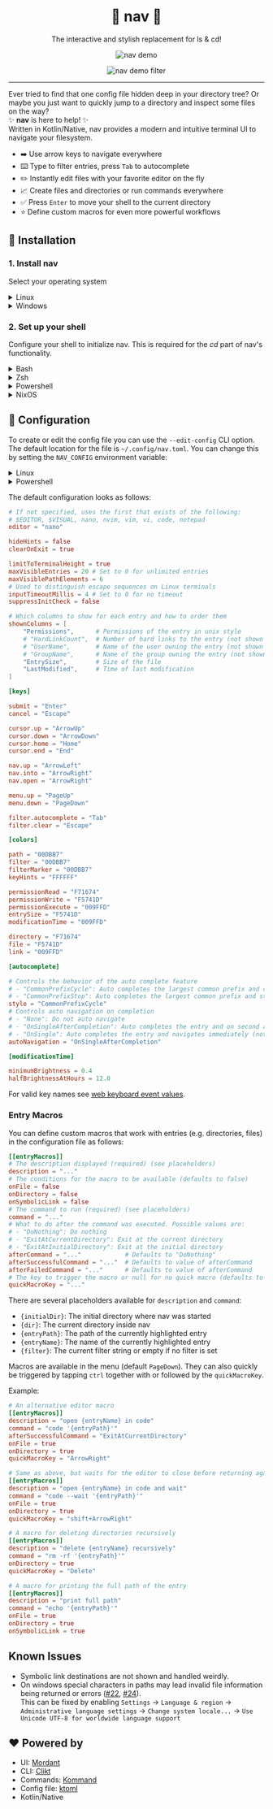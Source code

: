<div align="center">

# 📂 nav 📂

The interactive and stylish replacement for ls & cd!

![nav demo](media/screenshot2.png)

![nav demo filter](media/screenshot3.png)

</div>

---

Ever tried to find that one config file hidden deep in your directory tree?
Or maybe you just want to quickly jump to a directory and inspect some files on the way?  
✨ **nav** is here to help! ✨  
Written in Kotlin/Native, nav provides a modern and intuitive terminal UI to navigate your filesystem.

- ➡️ Use arrow keys to navigate everywhere
- ⌨️ Type to filter entries, press `Tab` to autocomplete
- ✏️ Instantly edit files with your favorite editor on the fly
- 📈 Create files and directories or run commands everywhere
- ✅ Press `Enter` to move your shell to the current directory
- ⭐ Define custom macros for even more powerful workflows

## 🚀 Installation

### 1. Install **nav**

Select your operating system

<details>
<summary>Linux</summary>

Install (or update) nav with the [installer script](install/install.sh):
```sh
curl -sS https://raw.githubusercontent.com/Jojo4GH/nav/master/install/install.sh | sh
```
Or install with any of the following package managers:

| Distribution | Repository | Instructions                               |
|--------------|------------|--------------------------------------------|
| Arch Linux   | [AUR]      | `pacman -S nav-cli` <br/> `yay -S nav-cli` |
| NixOS        | [Nixpkgs]  | `nix-shell -p nav`                         |

[AUR]: https://aur.archlinux.org/packages/nav-cli
[Nixpkgs]: https://search.nixos.org/packages?show=nav

Or manually download the [latest release](https://github.com/Jojo4GH/nav/releases/latest).

</details>

<details>
<summary>Windows</summary>

On Windows, you can use [scoop](https://scoop.sh) to install nav:

```powershell
scoop bucket add JojoIV "https://github.com/Jojo4GH/scoop-JojoIV"
scoop install nav
```

Or without adding the bucket:

```powershell
scoop install "https://raw.githubusercontent.com/Jojo4GH/scoop-JojoIV/master/bucket/nav.json"
```

</details>

### 2. Set up your shell

Configure your shell to initialize nav. This is required for the *cd* part of nav's functionality.

<details>
<summary>Bash</summary>

Add the following to the end of `~/.bashrc`:

```sh
eval "$(nav --init bash)"
```

</details>

<details>
<summary>Zsh</summary>

Add the following to the end of `~/.zshrc`:

```sh
eval "$(nav --init zsh)"
```

</details>

<details>
<summary>Powershell</summary>

Add one of the following to the end of your PowerShell configuration (find it by running `$PROFILE`):

```powershell
Invoke-Expression (& nav --init powershell | Out-String)
```

```powershell
Invoke-Expression (& nav --init pwsh | Out-String)
```

</details>

<details>
<summary>NixOS</summary>

Bash:

```nix
programs.bash.shellInit = "eval \"$(nav --init bash)\"";
```

Zsh:

```nix
programs.zsh.shellInit = "eval \"$(nav --init zsh)\"";
```

Or with `home-manager`:

```nix
home-manager.users.user.programs = {
    bash = {
        enable = true;
        bashrcExtra = "eval \"$(nav --init bash)\"";
    };
    zsh = {
        inherit (config.programs.zsh) enable;
        initExtra = "eval \"$(nav --init zsh)\"";
    };
};
```

</details>

## 🔧 Configuration

To create or edit the config file you can use the `--edit-config` CLI option.
The default location for the file is `~/.config/nav.toml`.
You can change this by setting the `NAV_CONFIG` environment variable:

<details>
<summary>Linux</summary>

```sh
export NAV_CONFIG=~/some/other/path/nav.toml
```

</details>

<details>
<summary>Powershell</summary>

```powershell
$ENV:NAV_CONFIG = "$HOME\some\other\path\nav.toml"
```

</details>

The default configuration looks as follows:

```toml
# If not specified, uses the first that exists of the following:
# $EDITOR, $VISUAL, nano, nvim, vim, vi, code, notepad
editor = "nano"

hideHints = false
clearOnExit = true

limitToTerminalHeight = true
maxVisibleEntries = 20 # Set to 0 for unlimited entries
maxVisiblePathElements = 6
# Used to distinguish escape sequences on Linux terminals
inputTimeoutMillis = 4 # Set to 0 for no timeout
suppressInitCheck = false

# Which columns to show for each entry and how to order them
shownColumns = [
    "Permissions",      # Permissions of the entry in unix style
    # "HardLinkCount",  # Number of hard links to the entry (not shown by default)
    # "UserName",       # Name of the user owning the entry (not shown by default)
    # "GroupName",      # Name of the group owning the entry (not shown by default)
    "EntrySize",        # Size of the file
    "LastModified",     # Time of last modification
]

[keys]

submit = "Enter"
cancel = "Escape"

cursor.up = "ArrowUp"
cursor.down = "ArrowDown"
cursor.home = "Home"
cursor.end = "End"

nav.up = "ArrowLeft"
nav.into = "ArrowRight"
nav.open = "ArrowRight"

menu.up = "PageUp"
menu.down = "PageDown"

filter.autocomplete = "Tab"
filter.clear = "Escape"

[colors]

path = "00DBB7"
filter = "00DBB7"
filterMarker = "00DBB7"
keyHints = "FFFFFF"

permissionRead = "F71674"
permissionWrite = "F5741D"
permissionExecute = "009FFD"
entrySize = "F5741D"
modificationTime = "009FFD"

directory = "F71674"
file = "F5741D"
link = "009FFD"

[autocomplete]

# Controls the behavior of the auto complete feature
# - "CommonPrefixCycle": Auto completes the largest common prefix and cycles through all entries
# - "CommonPrefixStop": Auto completes the largest common prefix and stops
style = "CommonPrefixCycle"
# Controls auto navigation on completion
# - "None": Do not auto navigate
# - "OnSingleAfterCompletion": Auto completes the entry and on second action navigates
# - "OnSingle": Auto completes the entry and navigates immediately (not recommended)
autoNavigation = "OnSingleAfterCompletion"

[modificationTime]

minimumBrightness = 0.4
halfBrightnessAtHours = 12.0
```

For valid key names see [web keyboard event values](https://developer.mozilla.org/en-US/docs/Web/API/UI_Events/Keyboard_event_key_values).

### Entry Macros

You can define custom macros that work with entries (e.g. directories, files) in the configuration file as follows:

```toml
[[entryMacros]]
# The description displayed (required) (see placeholders)
description = "..."
# The conditions for the macro to be available (defaults to false)
onFile = false
onDirectory = false
onSymbolicLink = false
# The command to run (required) (see placeholders)
command = "..."
# What to do after the command was executed. Possible values are:
# - "DoNothing": Do nothing
# - "ExitAtCurrentDirectory": Exit at the current directory
# - "ExitAtInitialDirectory": Exit at the initial directory
afterCommand = "..."            # Defaults to "DoNothing"
afterSuccessfulCommand = "..."  # Defaults to value of afterCommand
afterFailedCommand = "..."      # Defaults to value of afterCommand
# The key to trigger the macro or null for no quick macro (defaults to null)
quickMacroKey = "..."
```

There are several placeholders available for `description` and `command`:
- `{initialDir}`: The initial directory where nav was started
- `{dir}`: The current directory inside nav
- `{entryPath}`: The path of the currently highlighted entry
- `{entryName}`: The name of the currently highlighted entry
- `{filter}`: The current filter string or empty if no filter is set

Macros are available in the menu (default `PageDown`).
They can also quickly be triggered by tapping `ctrl` together with or followed by the `quickMacroKey`.

Example:

```toml
# An alternative editor macro
[[entryMacros]]
description = "open {entryName} in code"
command = "code '{entryPath}'"
afterSuccessfulCommand = "ExitAtCurrentDirectory"
onFile = true
onDirectory = true
quickMacroKey = "ArrowRight"

# Same as above, but waits for the editor to close before returning again to nav
[[entryMacros]]
description = "open {entryName} in code and wait"
command = "code --wait '{entryPath}'"
onFile = true
onDirectory = true
quickMacroKey = "shift+ArrowRight"

# A macro for deleting directories recursively
[[entryMacros]]
description = "delete {entryName} recursively"
command = "rm -rf '{entryPath}'"
onDirectory = true
quickMacroKey = "Delete"

# A macro for printing the full path of the entry
[[entryMacros]]
description = "print full path"
command = "echo '{entryPath}'"
onFile = true
onDirectory = true
onSymbolicLink = true
```

## Known Issues

- Symbolic link destinations are not shown and handled weirdly.
- On windows special characters in paths may lead invalid file information being returned or errors ([#22](https://github.com/Jojo4GH/nav/issues/22), [#24](https://github.com/Jojo4GH/nav/pull/24)).  
  This can be fixed by enabling `Settings` -> `Language & region` -> `Administrative language settings` -> `Change system locale...` -> `Use Unicode UTF-8 for worldwide language support`

## ❤️ Powered by

- UI: [Mordant](https://github.com/ajalt/mordant)
- CLI: [Clikt](https://github.com/ajalt/clikt)
- Commands: [Kommand](https://github.com/kgit2/kommand)
- Config file: [ktoml](https://github.com/orchestr7/ktoml)
- Kotlin/Native
